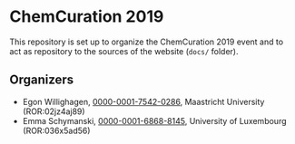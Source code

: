 # ChemCuration 2019

This repository is set up to organize the ChemCuration 2019 event and to
act as repository to the sources of the website (`docs/` folder).

## Organizers 

* Egon Willighagen, [0000-0001-7542-0286](https://orcid.org/0000-0001-7542-0286), Maastricht University (ROR:02jz4aj89)
* Emma Schymanski, [0000-0001-6868-8145](https://orcid.org/0000-0001-6868-8145), University of Luxembourg (ROR:036x5ad56)
